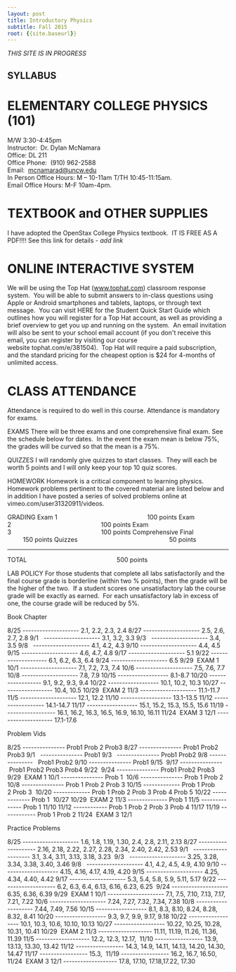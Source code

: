 ```yaml
---
layout: post
title: Introductory Physics
subtitle: Fall 2015
root: {{site.baseurl}}
---
```


*THIS SITE IS IN PROGRESS*

## SYLLABUS

# ELEMENTARY COLLEGE PHYSICS (101)

M/W 3:30-4:45pm  
Instructor:  Dr. Dylan McNamara  
Office: DL 211  
Office Phone:  (910) 962-2588  
Email:  mcnamarad@uncw.edu  
In Person Office Hours: M – 10-11am T/TH 10:45-11:15am.  
Email Office Hours: M-F 10am-4pm.

# TEXTBOOK and OTHER SUPPLIES

I have adopted the OpenStax College Physics textbook.  IT IS FREE AS A PDF!!!! See this link for details - *add link*

# ONLINE INTERACTIVE SYSTEM

We will be using the Top Hat (www.tophat.com) classroom response system.  You will be able to submit answers to in-class questions using Apple or Android smartphones and tablets, laptops, or through text message.  You can visit HERE for the Student Quick Start Guide which outlines how you will register for a Top Hat account, as well as providing a brief overview to get you up and running on the system.  An email invitation will also be sent to your school email account (if you don't receive this email, you can register by visiting our course website tophat.com/e/381504).  Top Hat will require a paid subscription, and the standard pricing for the cheapest option is $24 for 4-months of unlimited access.

# CLASS ATTENDANCE

Attendance is required to do well in this course. Attendance is mandatory for exams.  

EXAMS
There will be three exams and one comprehensive final exam. See the schedule below for dates.  In the event the exam mean is below 75%, the grades will be curved so that the mean is a 75%. 

QUIZZES
I will randomly give quizzes to start classes.  They will each be worth 5 points and I will only keep your top 10 quiz scores.


HOMEWORK
Homework is a critical component to learning physics.  Homework problems pertinent to the covered material are listed below and in addition I have posted a series of solved problems online at vimeo.com/user31320911/videos.

GRADING
Exam 1                                                    100 points
Exam 2                                                    100 points
Exam 3                                                    100 points
Comprehensive Final                              150 points
Quizzes                                                     50 points
__________________________________________________
TOTAL                                                    500 points


LAB POLICY
For those students that complete all labs satisfactorily and the final course grade is borderline (within two % points), then the grade will be the higher of the two.  If a student scores one unsatisfactory lab the course grade will be exactly as earned.  For each unsatisfactory lab in excess of one, the course grade will be reduced by 5%.

Book Chapter

8/25 -------------------- 2.1, 2.2, 2.3, 2.4
8/27 -------------------- 2.5, 2.6, 2.7, 2.8
9/1   -------------------- 3.1, 3.2, 3.3
9/3   -------------------- 3.4, 3.5
9/8   -------------------- 4.1, 4.2, 4.3
9/10 -------------------- 4.4, 4.5
9/15 -------------------- 4.6, 4.7, 4.8
9/17 -------------------- 5.1
9/22 -------------------- 6.1, 6.2, 6.3, 6.4
9/24 -------------------- 6.5
9/29  EXAM 1
10/1 -------------------- 7.1, 7.2, 7.3, 7.4
10/6 -------------------- 7.5, 7.6, 7.7
10/8 -------------------- 7.8, 7.9
10/15 ------------------ 8.1-8.7
10/20 ------------------ 9.1, 9.2, 9.3, 9.4
10/22 ------------------ 10.1, 10.2, 10.3
10/27 ------------------ 10.4, 10.5
10/29  EXAM 2
11/3 -------------------- 11.1-11.7
11/5 -------------------- 12.1, 12.2
11/10 ------------------ 13.1-13.5
11/12 ------------------ 14.1-14.7
11/17 ------------------ 15.1, 15.2, 15.3, 15.5, 15.6
11/19 ------------------ 16.1, 16.2, 16.3, 16.5, 16.9, 16.10, 16.11
11/24  EXAM 3
12/1 -------------------- 17.1-17.6

Problem Vids

8/25 --------------- Prob1 Prob 2 Prob3
8/27 --------------- Prob1 Prob2 Prob3
9/1   --------------- Prob1
9/3   --------------- Prob1 Prob2
9/8 ---------------   Prob1 Prob2
9/10 --------------- Prob1
9/15 
9/17 --------------- Prob1 Prob2 Prob3 Prob4
9/22 
9/24 --------------- Prob1 Prob2 Prob3
9/29  EXAM 1
10/1 --------------- Prob 1 
10/6 --------------- Prob 1 Prob 2 
10/8 --------------- Prob 1 Prob 2 Prob 3
10/15 ------------- Prob 1 Prob 2 Prob 3 
10/20 ------------- Prob 1 Prob 2 Prob 3 Prob 4 Prob 5
10/22 ------------- Prob 1 
10/27
10/29  EXAM 2
11/3 -------------- Prob 1
11/5 -------------- Prob 1
11/10
11/12 ------------ Prob 1 Prob 2 Prob 3 Prob 4
11/17
11/19 ------------ Prob 1 Prob 2
11/24  EXAM 3
12/1

Practice Problems

8/25 -------------------- 1.6, 1.8, 1.19, 1.30, 2.4, 2.8, 2.11, 2.13
8/27 -------------------- 2.16, 2.18, 2.22, 2.27, 2.28, 2.34, 2.40, 2.42, 2.53
9/1   -------------------- 3.1, 3.4, 3.11, 3.13, 3.18, 3.23 
9/3   -------------------- 3.25, 3.28, 3.34, 3.38, 3.40, 3.46
9/8   -------------------- 4.1, 4.2, 4.5, 4.9, 4.10
9/10 -------------------- 4.15, 4.16, 4.17, 4.19, 4.20
9/15 -------------------- 4.25, 4.34, 4.40, 4.42
9/17 -------------------- 5.3, 5.4, 5.8, 5.9, 5.11, 5.17
9/22 -------------------- 6.2, 6.3, 6.4, 6.13, 6.16, 6.23, 6.25 
9/24 -------------------- 6.35, 6.36, 6.39
9/29  EXAM 1
10/1 -------------------- 7.1, 7.5, 7.10, 7.13, 7.17, 7.21, 7.22
10/6 -------------------- 7.24, 7.27, 7.32, 7.34, 7.38
10/8 -------------------- 7.44, 7.49, 7.56
10/15 ------------------ 8.1, 8.3, 8.10, 8.24, 8.28, 8.32, 8.41
10/20 ------------------ 9.3, 9.7, 9.9, 9.17, 9.18
10/22 ------------------ 10.1, 10.3, 10.6, 10.10, 10.13
10/27 ------------------ 10.22, 10.25, 10.28, 10.31, 10.41
10/29  EXAM 2
11/3 ------------------- 11.11, 11.19, 11.26, 11.36, 11.39
11/5 ------------------- 12.2, 12.3, 12.17, 
11/10 ----------------- 13.9, 13.13, 13.30, 13.42
11/12 ----------------- 14.3, 14.9, 14.11, 14.13, 14.20, 14.30, 14.47
11/17 ----------------- 15.3, 
11/19 ----------------- 16.2, 16.7, 16.50, 
11/24  EXAM 3
12/1 ------------------- 17.8, 17.10, 17.18,17.22, 17.30

